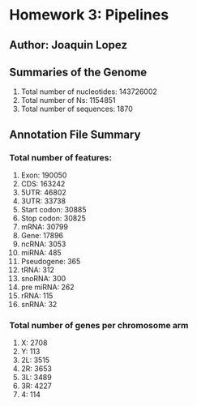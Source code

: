 # Homework 3: Pipelines

## Author: Joaquin Lopez

## Summaries of the Genome

1. Total number of nucleotides: 143726002
2. Total number of Ns: 1154851
3. Total number of sequences: 1870

## Annotation File Summary

### Total number of features:

1. Exon: 190050
2. CDS: 163242
3. 5UTR: 46802
4. 3UTR: 33738
5. Start codon: 30885
6. Stop codon: 30825
7. mRNA: 30799
8. Gene: 17896
9. ncRNA: 3053
10. miRNA: 485
11. Pseudogene: 365
12. tRNA: 312
13. snoRNA: 300
14. pre miRNA: 262
15. rRNA: 115
16. snRNA: 32

### Total number of genes per chromosome arm

1. X: 2708
2. Y: 113
3. 2L: 3515
4. 2R: 3653
5. 3L: 3489
6. 3R: 4227
7. 4: 114
 


